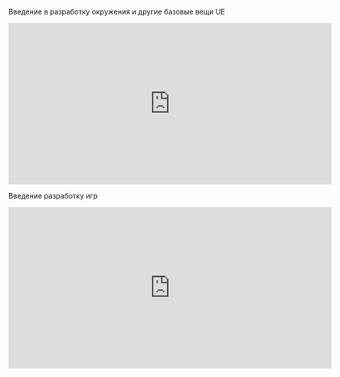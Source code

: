 Введение в разработку окружения и другие базовые вещи UE
<iframe width=640 height=320 src="https://www.youtube.com/embed/k-zMkzmduqI" title="Unreal Engine 5 Beginner Tutorial - UE5 Starter Course 2022" frameborder="0" allow="accelerometer; autoplay; clipboard-write; encrypted-media; gyroscope; picture-in-picture" allowfullscreen></iframe>

Введение разработку игр
<iframe width=640 height=320 src="https://www.youtube.com/embed/ITCWa3oLNAQ" title="How to Create a Game in Unreal Engine 5 - UE5 Beginner Tutorial" frameborder="0" allow="accelerometer; autoplay; clipboard-write; encrypted-media; gyroscope; picture-in-picture" allowfullscreen></iframe>